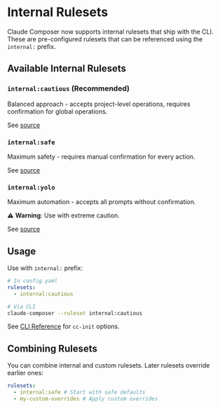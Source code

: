# Internal Rulesets

Claude Composer now supports internal rulesets that ship with the CLI. These are pre-configured rulesets that can be referenced using the `internal:` prefix.

## Available Internal Rulesets

### `internal:cautious` (Recommended)

Balanced approach - accepts project-level operations, requires confirmation for global operations.

See [source](../src/internal-rulesets/cautious.yaml)

### `internal:safe`

Maximum safety - requires manual confirmation for every action.

See [source](../src/internal-rulesets/safe.yaml)

### `internal:yolo`

Maximum automation - accepts all prompts without confirmation.

⚠️ **Warning**: Use with extreme caution.

See [source](../src/internal-rulesets/yolo.yaml)

## Usage

Use with `internal:` prefix:

```yaml
# In config.yaml
rulesets:
  - internal:cautious
```

```bash
# Via CLI
claude-composer --ruleset internal:cautious
```

See [CLI Reference](./cli-reference.md#cc-init) for `cc-init` options.

## Combining Rulesets

You can combine internal and custom rulesets. Later rulesets override earlier ones:

```yaml
rulesets:
  - internal:safe # Start with safe defaults
  - my-custom-overrides # Apply custom overrides
```
